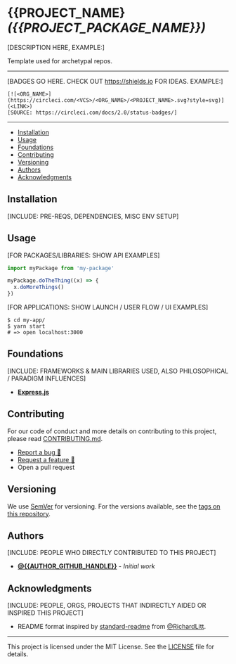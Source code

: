 # {{PROJECT_NAME} _({{PROJECT_PACKAGE_NAME}})_

[DESCRIPTION HERE, EXAMPLE:]

Template used for archetypal repos.

---

[BADGES GO HERE. CHECK OUT https://shields.io FOR IDEAS. EXAMPLE:]

```
[![<ORG_NAME>](https://circleci.com/<VCS>/<ORG_NAME>/<PROJECT_NAME>.svg?style=svg)](<LINK>)
[SOURCE: https://circleci.com/docs/2.0/status-badges/]
```

---

- [Installation](#installation)
- [Usage](#usage)
- [Foundations](#foundations)
- [Contributing](#contributing)
- [Versioning](#versioning)
- [Authors](#authors)
- [Acknowledgments](#acknowledgments)

## Installation

[INCLUDE: PRE-REQS, DEPENDENCIES, MISC ENV SETUP]

## Usage

[FOR PACKAGES/LIBRARIES: SHOW API EXAMPLES]

```js
import myPackage from 'my-package'

myPackage.doTheThing((x) => {
  x.doMoreThings()
})
```

[FOR APPLICATIONS: SHOW LAUNCH / USER FLOW / UI EXAMPLES]

```shell
$ cd my-app/
$ yarn start
# => open localhost:3000
```

## Foundations

[INCLUDE: FRAMEWORKS & MAIN LIBRARIES USED, ALSO PHILOSOPHICAL / PARADIGM INFLUENCES]

- **[Express.js](https://expressjs.com)**

## Contributing

For our code of conduct and more details on contributing to this project, please read [CONTRIBUTING.md](CONTRIBUTING.md).

- [Report a bug :bug:]({{REPO_URL}}/issues/new?template=bug_report.md&labels=bug&title=New%20bug%20report)
- [Request a feature :star2:]({{REPO_URL}}/issues/new?template=feature_request.md&labels=enhancement&title=New%20feature%20request)
- Open a pull request

## Versioning

We use [SemVer](http://semver.org/) for versioning. For the versions available, see the [tags on this repository](https://github.com/your/project/tags).

## Authors

[INCLUDE: PEOPLE WHO DIRECTLY CONTRIBUTED TO THIS PROJECT]

- **[@{{AUTHOR_GITHUB_HANDLE}}](https://github.com/{{AUTHOR_GITHUB_HANDLE}})** - *Initial work*

## Acknowledgments

[INCLUDE: PEOPLE, ORGS, PROJECTS THAT INDIRECTLY AIDED OR INSPIRED THIS PROJECT]

- README format inspired by [standard-readme](https://github.com/RichardLitt/standard-readme/) from [@RichardLitt](https://github.com/RichardLitt).

---

This project is licensed under the MIT License. See the [LICENSE](LICENSE) file for details.